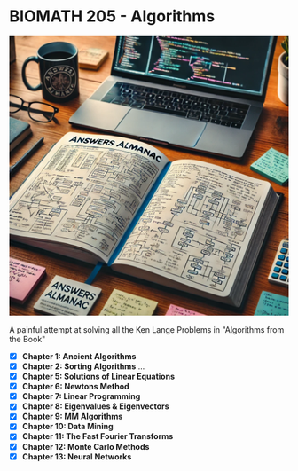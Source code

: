 # BIOMATH 205 - Algorithms

![Answers Almanac](./algorithms.png)


A painful attempt at solving all the Ken Lange Problems in "Algorithms from the Book"

- [x] **Chapter 1: Ancient Algorithms**
- [x] **Chapter 2: Sorting Algorithms**
...
- [x] **Chapter 5: Solutions of Linear Equations**
- [x] **Chapter 6: Newtons Method**
- [x] **Chapter 7: Linear Programming**
- [x] **Chapter 8: Eigenvalues & Eigenvectors**
- [x] **Chapter 9: MM Algorithms**
- [x] **Chapter 10: Data Mining**
- [x] **Chapter 11: The Fast Fourier Transforms**
- [x] **Chapter 12: Monte Carlo Methods**
- [x] **Chapter 13: Neural Networks**
